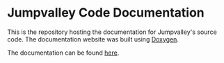 # Jumpvalley Code Documentation
This is the repository hosting the documentation for Jumpvalley's source code. The documentation website was built using [Doxygen](https://www.doxygen.nl/).

The documentation can be found [here](https://uthedev.github.io/jumpvalley_docs/index.html).
